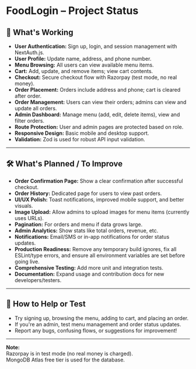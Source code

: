 # FoodLogin – Project Status

## 🚀 What's Working

- **User Authentication:** Sign up, login, and session management with NextAuth.js.
- **User Profile:** Update name, address, and phone number.
- **Menu Browsing:** All users can view available menu items.
- **Cart:** Add, update, and remove items; view cart contents.
- **Checkout:** Secure checkout flow with Razorpay (test mode, no real money).
- **Order Placement:** Orders include address and phone; cart is cleared after order.
- **Order Management:** Users can view their orders; admins can view and update all orders.
- **Admin Dashboard:** Manage menu (add, edit, delete items), view and filter orders.
- **Route Protection:** User and admin pages are protected based on role.
- **Responsive Design:** Basic mobile and desktop support.
- **Validation:** Zod is used for robust API input validation.

---

## 🛠️ What's Planned / To Improve

- **Order Confirmation Page:** Show a clear confirmation after successful checkout.
- **Order History:** Dedicated page for users to view past orders.
- **UI/UX Polish:** Toast notifications, improved mobile support, and better visuals.
- **Image Upload:** Allow admins to upload images for menu items (currently uses URLs).
- **Pagination:** For orders and menu if data grows large.
- **Admin Analytics:** Show stats like total orders, revenue, etc.
- **Notifications:** Email/SMS or in-app notifications for order status updates.
- **Production Readiness:** Remove any temporary build ignores, fix all ESLint/type errors, and ensure all environment variables are set before going live.
- **Comprehensive Testing:** Add more unit and integration tests.
- **Documentation:** Expand usage and contribution docs for new developers/testers.

---

## 📝 How to Help or Test

- Try signing up, browsing the menu, adding to cart, and placing an order.
- If you're an admin, test menu management and order status updates.
- Report any bugs, confusing flows, or suggestions for improvement!

---

**Note:**  
Razorpay is in test mode (no real money is charged).  
MongoDB Atlas free tier is used for the database.